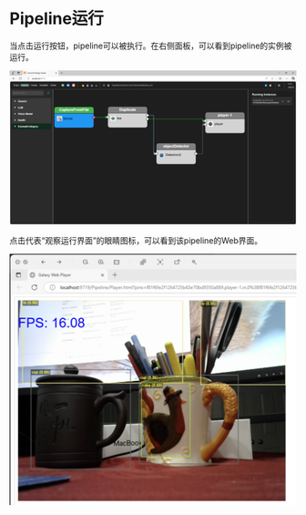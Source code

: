 # 	Pipeline运行

当点击运行按钮，pipeline可以被执行。在右侧面板，可以看到pipeline的实例被运行。

![image-20250501071745548](images/pinpeline-run.png)

点击代表“观察运行界面”的眼睛图标，可以看到该pipeline的Web界面。

![image-20250510103926265](images/pipeline-run.png)

